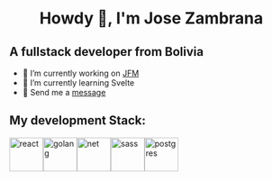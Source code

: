 <h1 align="center">Howdy 👋, I'm Jose Zambrana</h1>

<h2>A fullstack developer from Bolivia</h3>

- 🔭 I’m currently working on <a href="https://jfm.dk/" target="_blank">JFM</a>
- 🌱 I’m currently learning Svelte
- 💬 Send me a <a href="https://www.linkedin.com/in/jos%C3%A9-zambrana-bb08501b6/" target="_blank">message</a>

<h2>My development Stack:</h3>


<div style="display:flex;">
 <img src="https://upload.wikimedia.org/wikipedia/commons/thumb/a/a7/React-icon.svg/1200px-React-icon.svg.png" alt="react" width="60" height="60"/>
 
<img src="https://mlohrktvfr9b.i.optimole.com/cb:5Boq.164d9/w:auto/h:auto/q:75/f:avif/https://www.nerdstickers.com.br/wp-content/uploads/2022/10/products-167-Golang-01.png" alt="golang" width="60" height="60"/>

<img src="https://upload.wikimedia.org/wikipedia/commons/thumb/e/ee/.NET_Core_Logo.svg/800px-.NET_Core_Logo.svg.png" alt="net" width="60" height="60"/>

 <img src="https://sass-lang.com/assets/img/logos/logo.svg" alt="sass" width="60" height="60"/>

 <img src="https://www.postgresql.org/media/img/about/press/elephant.png" alt="postgres" width="60" height="60"/> 
  
</p>
